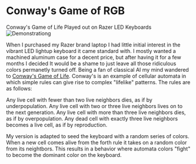 # Conway's Game of RGB
Conway's Game of Life Played out on Razer LED Keyboards
![Demonstrationg](https://github.com/chandlerkincaid/Conways_Game_of_RGB/blob/master/conway.gif)

When I purchased my Razer brand laptop I had little initial interest in the vibrant LED lightup keyboard it came standard with. I mostly wanted a machined aluminum case for a decent price, but after having it for a few months I decided It would be a shame to just leave all those ridiculous colors permanetly turned off. Being a fan of classical AI my mind wandered to [Conway's Game of Life](https://en.wikipedia.org/wiki/Conway%27s_Game_of_Life). Conway's is an example of cellular automata in which simple rules can give rise to complex "lifelike" patterns. The rules are as follows:

Any live cell with fewer than two live neighbors dies, as if by underpopulation.
Any live cell with two or three live neighbors lives on to the next generation.
Any live cell with more than three live neighbors dies, as if by overpopulation.
Any dead cell with exactly three live neighbors becomes a live cell, as if by reproduction.

My version is adapted to seed the keyboard with a random series of colors. When a new cell comes alive from the forth rule it takes on a random color from its neightbors. This results in a behavior where automata colors "fight" to become the dominant color on the keyboard.
